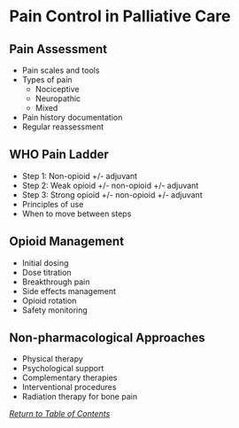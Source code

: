 # Pain Control in Palliative Care

## Pain Assessment
- Pain scales and tools
- Types of pain
  - Nociceptive
  - Neuropathic
  - Mixed
- Pain history documentation
- Regular reassessment

## WHO Pain Ladder
- Step 1: Non-opioid +/- adjuvant
- Step 2: Weak opioid +/- non-opioid +/- adjuvant
- Step 3: Strong opioid +/- non-opioid +/- adjuvant
- Principles of use
- When to move between steps

## Opioid Management
- Initial dosing
- Dose titration
- Breakthrough pain
- Side effects management
- Opioid rotation
- Safety monitoring

## Non-pharmacological Approaches
- Physical therapy
- Psychological support
- Complementary therapies
- Interventional procedures
- Radiation therapy for bone pain

_[Return to Table of Contents](../toc.md)_
